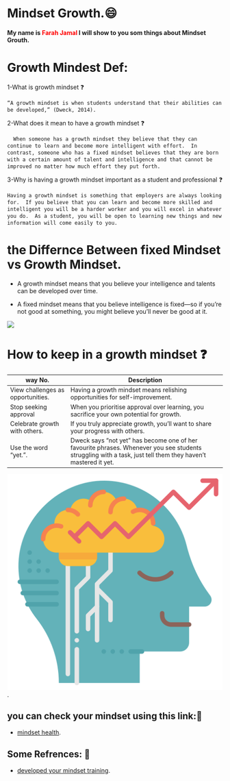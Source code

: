 # Mindset Growth.😄

#### My name is <span style="color:red">Farah Jamal</span> I will show to you som things about Mindset Grouth.

# Growth Mindest Def:

1-What is growth mindset ❓

    “A growth mindset is when students understand that their abilities can be developed,” (Dweck, 2014).
    
2-What does it mean to have a growth mindset ❓

      When someone has a growth mindset they believe that they can continue to learn and become more intelligent with effort.  In contrast, someone who has a fixed mindset believes that they are born with a certain amount of talent and intelligence and that cannot be improved no matter how much effort they put forth.

3-Why is having a growth mindset important as a student and professional ❓

    Having a growth mindset is something that employers are always looking for.  If you believe that you can learn and become more skilled and intelligent you will be a harder worker and you will excel in whatever you do.  As a student, you will be open to learning new things and new information will come easily to you. 
    
# the Differnce Between fixed Mindset vs Growth Mindset.

  * A growth mindset means that you believe your intelligence and talents can be developed over time. 
  
  * A fixed mindset means that you believe intelligence is fixed—so if you’re not good at something, you might believe you’ll never be good at it.

![](https://www.ntaskmanager.com/wp-content/uploads/2019/05/fixed-vs-growth-mindset-blog-header-2.png)

# How to keep in a growth mindset ❓


| way No. | Description |
| ------| -----------|
| View challenges as opportunities.|Having a growth mindset means relishing opportunities for self-improvement.|
| Stop seeking approval |When you prioritise approval over learning, you sacrifice your own potential for growth. |
| Celebrate growth with others.    |If you truly appreciate growth, you’ll want to share your progress with others. |
| Use the word “yet.”.    |Dweck says “not yet” has become one of her favourite phrases. Whenever you see students struggling with a task, just tell them they haven’t mastered it yet.|

![](https://github.com/FarahJamal/Second_Task/blob/main/brainstorm.png).

## you can check your mindset using this link:🔗

   * [mindset health](https://www.mindsethealth.com/self-tests/mindset-quiz).

## Some Refrences: 🔗

   * [developed your mindset training](https://www.opencolleges.edu.au/informed/features/develop-a-growth-mindset/).



